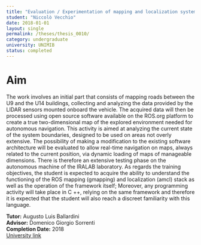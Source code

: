 ```yaml
---
title: "Evaluation / Experimentation of mapping and localization systems in the university campus"
student: "Niccolò Vecchio"
date: 2018-01-01
layout: single
permalink: /theses/thesis_0010/
category: undergraduate
university: UNIMIB
status: completed
---
```


# Aim
The work involves an initial part that consists of mapping roads between the U9 and the U14 buildings, collecting and analyzing the data provided by the LIDAR sensors mounted onboard the vehicle. The acquired data will then be processed using open source software available on the ROS.org platform to create a true two-dimensional map of the explored environment needed for autonomous navigation. This activity is aimed at analyzing the current state of the system boundaries, designed to be used on areas not overly extensive. The possibility of making a modification to the existing software architecture will be evaluated to allow real-time navigation on maps, always related to the current position, via dynamic loading of maps of manageable dimensions. There is therefore an extensive testing phase on the autonomous machine of the IRALAB laboratory. As regards the training objectives, the student is expected to acquire the ability to understand the functioning of the ROS mapping (gmapping) and localization (amcl) stack as well as the operation of the framework itself; Moreover, any programming activity will take place in C ++, relying on the same framework and therefore it is expected that the student will also reach a discreet familiarity with this language.

**Tutor:** Augusto Luis Ballardini  
**Advisor:** Domenico Giorgio Sorrenti  
**Completion Date:** 2018  
[University link](https://ira.disco.unimib.it/people/ballardini-augusto-luis/)

